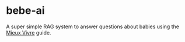 # bebe-ai

A super simple RAG system to answer questions about babies using the [Mieux Vivre](https://www.inspq.qc.ca/mieux-vivre) guide.
